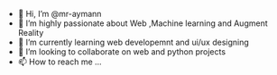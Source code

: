 

- 👋 Hi, I’m @mr-aymann
- 👀 I’m highly passionate about  Web ,Machine learning and Augment Reality
- 🌱 I’m currently learning web developemnt and ui/ux designing
- 💞️ I’m looking to collaborate on web and python projects
- 📫 How to reach me ...

<!---
mr-aymann/mr-aymann is a ✨ special ✨ repository because its `README.md` (this file) appears on your GitHub profile.
You can click the Preview link to take a look at your changes.
--->
